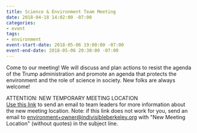 ```yaml
---
title: Science & Environment Team Meeting
date: 2018-04-18 14:02:00 -07:00
categories:
- event
tags:
- environment
event-start-date: 2018-05-06 19:00:00 -07:00
event-end-date: 2018-05-06 20:30:00 -07:00
---
```


Come to our meeting! We will discuss and plan actions to resist the agenda of the Trump administration and promote an agenda that protects the environment and the role of science in society. New folks are always welcome!

ATTENTION: NEW TEMPORARY MEETING LOCATION  
[Use this link](mailto:environment+owner@indivisibleberkeley.org?subject=New%20Meeting%20Location) to send an email to team leaders for more information about the new meeting location. Note: if this link does not work for you, send an email to environment+owner@indivisibleberkeley.org with "New Meeting Location" (without quotes) in the subject line.